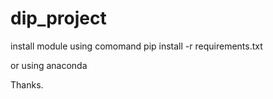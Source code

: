 # dip_project
install module using comomand
pip install -r requirements.txt

or using anaconda 

Thanks.

